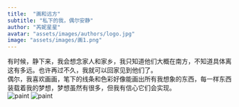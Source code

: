 ```yaml
---
title:  "画和远方"
subtitle: "私下的我，偶尔安静"
author: "芮妮星星"
avatar: "assets/images/authors/logo.jpg"
image: "assets/images/画1.png"
---
```


有时候，静下来，我会想念家人和家乡，我只知道他们大概在南方，不知道具体离这有多远。也许再过不久，我就可以回家见到他们了。  
偶尔，我喜欢画画，笔下的线条和色彩好像能画出所有我想象的东西，每一样东西装载着我的梦想，梦想虽然有很多，但我有信心它们会实现。  
![paint](https://tva1.sinaimg.cn/large/e6c9d24ely1goke2zmgn1j21400u01lb.jpg)
![paint](https://tva1.sinaimg.cn/large/e6c9d24ely1goke30ile4j21400u0qv5.jpg)
